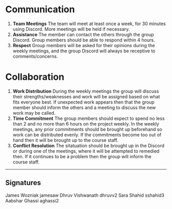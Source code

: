 # Communication
1. **Team Meetings** The team will meet at least once a week, for 30 minutes using Discord. More meetings will be held if necessary.
2. **Assistance** The member can contact the others through the group Discord. Group members should be able to respond within 4 hours.
3. **Respect** Group members will be asked for their opinions during the weekly meetings, and the group Discord will always be receptive to comments/concerns.

# Collaboration
1. **Work Distribution** During the weekly meetings the group will discuss their strengths/weaknesses and work will be assigned based on what fits everyone best. If unexpected work appears then that the group member should inform the others and a meeting to discuss the new work may be called. 
2. **Time Commitment** The group members should expect to spend no less than 2 and no more than 6 hours on the project weekly. In the weekly meetings, any prior commitments should be brought up beforehand so work can be distributed evenly. If the commitments become too out of hand then it will be brought up to the course staff. 
3. **Conflict Resolution** The sitatuation should be brought up in the Discord or during one of the meetings, where it will be attempted to remedied then. If it continues to be a problem then the group will inform the course staff.

***

## Signatures
James Wozniak jamesaw
Dhruv Vishwanath dhruvv2
Sara Shahid sshahid3
Aabshar Ghassi aghassi2
